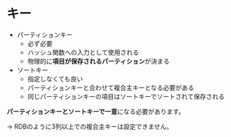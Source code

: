 # キー


- パーティションキー
    - 必ず必要
    - ハッシュ関数への入力として使用される
    - 物理的に**項目が保存されるパーティション**が決まる
- ソートキー
    - 指定しなくても良い
    - パーティションキーと合わせて複合主キーとなる必要がある
    - 同じパーティションキーの項目はソートキーでソートされて保存される

**パーティションキーとソートキーで一意**になる必要があります。

→ RDBのように3列以上での複合主キーは設定できません。